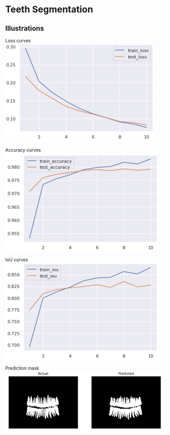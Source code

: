 # Teeth Segmentation #

## Illustrations

Loss curves
![Loss curves](assets/loss_curves.png)

Accuracy curves
![Accuracy curves](assets/accuracy_curves.png)

IoU curves
![IoU curves](assets/iou_curves.png)

Prediction mask
![Prediction](assets/prediction.png)